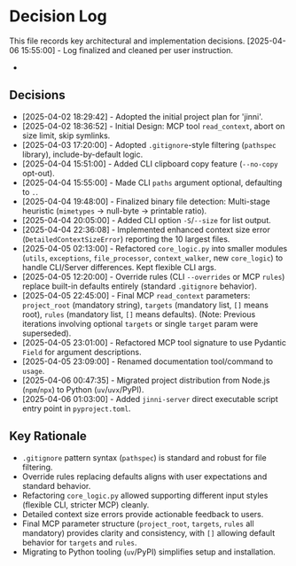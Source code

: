 # Decision Log

This file records key architectural and implementation decisions.
[2025-04-06 15:55:00] - Log finalized and cleaned per user instruction.

*

## Decisions

*   [2025-04-02 18:29:42] - Adopted the initial project plan for 'jinni'.
*   [2025-04-02 18:36:52] - Initial Design: MCP tool `read_context`, abort on size limit, skip symlinks.
*   [2025-04-03 17:20:00] - Adopted `.gitignore`-style filtering (`pathspec` library), include-by-default logic.
*   [2025-04-04 15:51:00] - Added CLI clipboard copy feature (`--no-copy` opt-out).
*   [2025-04-04 15:55:00] - Made CLI `paths` argument optional, defaulting to `.`.
*   [2025-04-04 19:48:00] - Finalized binary file detection: Multi-stage heuristic (`mimetypes` -> null-byte -> printable ratio).
*   [2025-04-04 20:05:00] - Added CLI option `-S`/`--size` for list output.
*   [2025-04-04 22:36:08] - Implemented enhanced context size error (`DetailedContextSizeError`) reporting the 10 largest files.
*   [2025-04-05 02:13:00] - Refactored `core_logic.py` into smaller modules (`utils`, `exceptions`, `file_processor`, `context_walker`, new `core_logic`) to handle CLI/Server differences. Kept flexible CLI args.
*   [2025-04-05 12:20:00] - Override rules (CLI `--overrides` or MCP `rules`) replace built-in defaults entirely (standard `.gitignore` behavior).
*   [2025-04-05 22:45:00] - Final MCP `read_context` parameters: `project_root` (mandatory string), `targets` (mandatory list, `[]` means root), `rules` (mandatory list, `[]` means defaults). (Note: Previous iterations involving optional `targets` or single `target` param were superseded).
*   [2025-04-05 23:01:00] - Refactored MCP tool signature to use Pydantic `Field` for argument descriptions.
*   [2025-04-05 23:09:00] - Renamed documentation tool/command to `usage`.
*   [2025-04-06 00:47:35] - Migrated project distribution from Node.js (`npm`/`npx`) to Python (`uv`/`uvx`/PyPI).
*   [2025-04-06 01:03:00] - Added `jinni-server` direct executable script entry point in `pyproject.toml`.

## Key Rationale

*   `.gitignore` pattern syntax (`pathspec`) is standard and robust for file filtering.
*   Override rules replacing defaults aligns with user expectations and standard behavior.
*   Refactoring `core_logic.py` allowed supporting different input styles (flexible CLI, stricter MCP) cleanly.
*   Detailed context size errors provide actionable feedback to users.
*   Final MCP parameter structure (`project_root`, `targets`, `rules` all mandatory) provides clarity and consistency, with `[]` allowing default behavior for `targets` and `rules`.
*   Migrating to Python tooling (`uv`/PyPI) simplifies setup and installation.